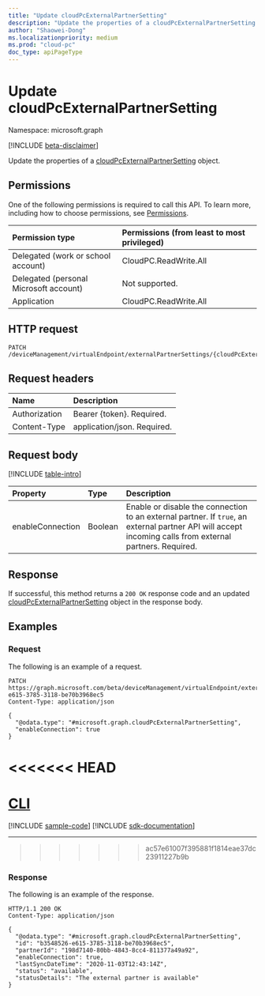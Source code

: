 ```yaml
---
title: "Update cloudPcExternalPartnerSetting"
description: "Update the properties of a cloudPcExternalPartnerSetting object."
author: "Shaowei-Dong"
ms.localizationpriority: medium
ms.prod: "cloud-pc"
doc_type: apiPageType
---
```


# Update cloudPcExternalPartnerSetting
Namespace: microsoft.graph

[!INCLUDE [beta-disclaimer](../../includes/beta-disclaimer.md)]

Update the properties of a [cloudPcExternalPartnerSetting](../resources/cloudpcexternalpartnersetting.md) object.

## Permissions
One of the following permissions is required to call this API. To learn more, including how to choose permissions, see [Permissions](/graph/permissions-reference).

|Permission type|Permissions (from least to most privileged)|
|:---|:---|
|Delegated (work or school account)|CloudPC.ReadWrite.All|
|Delegated (personal Microsoft account)|Not supported.|
|Application|CloudPC.ReadWrite.All|

## HTTP request

<!-- {
  "blockType": "ignored"
}
-->
``` http
PATCH /deviceManagement/virtualEndpoint/externalPartnerSettings/{cloudPcExternalPartnerSettingId}
```

## Request headers
|Name|Description|
|:---|:---|
|Authorization|Bearer {token}. Required.|
|Content-Type|application/json. Required.|

## Request body
[!INCLUDE [table-intro](../../includes/update-property-table-intro.md)]


|Property|Type|Description|
|:---|:---|:---|
|enableConnection|Boolean|Enable or disable the connection to an external partner. If `true`, an external partner API will accept incoming calls from external partners. Required.|



## Response

If successful, this method returns a `200 OK` response code and an updated [cloudPcExternalPartnerSetting](../resources/cloudpcexternalpartnersetting.md) object in the response body.

## Examples

### Request

The following is an example of a request.


<!-- {
  "blockType": "request",
  "name": "update_cloudpcexternalpartnersetting"
}
-->
``` http
PATCH https://graph.microsoft.com/beta/deviceManagement/virtualEndpoint/externalPartnerSettings/b3548526-e615-3785-3118-be70b3968ec5
Content-Type: application/json

{
  "@odata.type": "#microsoft.graph.cloudPcExternalPartnerSetting",
  "enableConnection": true
}
```

<<<<<<< HEAD
=======
# [CLI](#tab/cli)
[!INCLUDE [sample-code](../includes/snippets/cli/update-cloudpcexternalpartnersetting-cli-snippets.md)]
[!INCLUDE [sdk-documentation](../includes/snippets/snippets-sdk-documentation-link.md)]

---

>>>>>>> ac57e61007f395881f1814eae37dc23911227b9b
### Response

The following is an example of the response.

<!-- {
  "blockType": "response",
  "truncated": true,
  "@odata.type": "microsoft.graph.cloudPcExternalPartnerSetting"
}
-->
``` http
HTTP/1.1 200 OK
Content-Type: application/json

{
  "@odata.type": "#microsoft.graph.cloudPcExternalPartnerSetting",
  "id": "b3548526-e615-3785-3118-be70b3968ec5",
  "partnerId": "198d7140-80bb-4843-8cc4-811377a49a92",
  "enableConnection": true,
  "lastSyncDateTime": "2020-11-03T12:43:14Z",
  "status": "available",
  "statusDetails": "The external partner is available"
}
```
